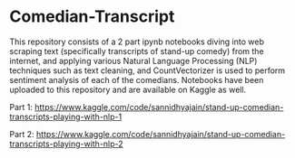 # Comedian-Transcript
This repository consists of a 2 part ipynb notebooks diving into web scraping text (specifically transcripts of stand-up comedy) from the internet, and applying various Natural Language Processing (NLP) techniques such as text cleaning, and CountVectorizer is used to perform sentiment analysis of each of the comedians. Notebooks have been uploaded to this repository and are available on Kaggle as well.

Part 1: https://www.kaggle.com/code/sannidhyajain/stand-up-comedian-transcripts-playing-with-nlp-1

Part 2: https://www.kaggle.com/code/sannidhyajain/stand-up-comedian-transcripts-playing-with-nlp-2
